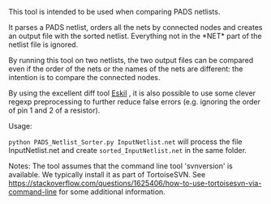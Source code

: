 This tool is intended to be used when comparing PADS netlists.

It parses a PADS netlist, orders all the nets by connected nodes and creates an output file with the sorted netlist.
Everything not in the \*NET\* part of the netlist file is ignored.

By running this tool on two netlists, the two output files can be compared even if the order of the nets or the names of the nets are different: the intention is to compare the connected nodes.

By using the excellent diff tool [Eskil](http://eskil.tcl.tk/) , it is also possible to use some clever regexp preprocessing to further reduce false errors (e.g. ignoring the order of pin 1 and 2 of a resistor).

Usage: 

``python PADS_Netlist_Sorter.py InputNetlist.net`` will process the file InputNetlist.net and create ``sorted_InputNetlist.net`` in the same folder.

Notes:
The tool assumes that the command line tool 'svnversion' is available. We typically install it as part of TortoiseSVN. See https://stackoverflow.com/questions/1625406/how-to-use-tortoisesvn-via-command-line for some additional information.
